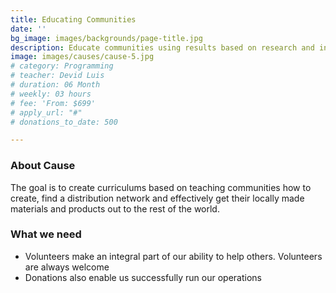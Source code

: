 ```yaml
---
title: Educating Communities
date: ''
bg_image: images/backgrounds/page-title.jpg
description: Educate communities using results based on research and innovation efforts
image: images/causes/cause-5.jpg
# category: Programming
# teacher: Devid Luis
# duration: 06 Month
# weekly: 03 hours
# fee: 'From: $699'
# apply_url: "#"
# donations_to_date: 500

---
```

### About Cause

The goal is to create curriculums based on teaching communities how to create, find a distribution network and effectively get their locally made materials and products out to the rest of the world.

### What we need

* Volunteers make an integral part of our ability to help others. Volunteers are always welcome
* Donations also enable us successfully run our operations